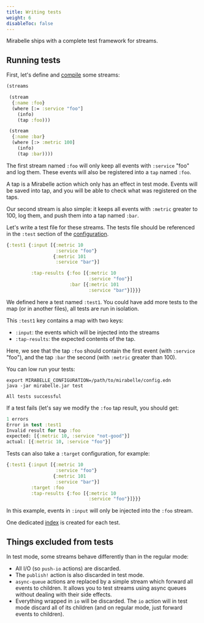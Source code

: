 ```yaml
---
title: Writing tests
weight: 6
disableToc: false
---
```


Mirabelle ships with a complete test framework for streams.

## Running tests

First, let's define and [compile](/howto/stream/#edn-representation-and-compilation) some streams:

```clojure
(streams

 (stream
  {:name :foo}
  (where [:= :service "foo"]
    (info)
    (tap :foo)))

 (stream
  {:name :bar}
  (where [:> :metric 100]
    (info)
    (tap :bar))))
```

The first stream named `:foo` will only keep all events with `:service` "foo" and log them. These events will also be registered into a `tap` named `:foo`.

A tap is a Mirabelle action which only has an effect in test mode. Events will be saved into tap, and you will be able to check what was registered on the taps.

Our second stream is also simple: it keeps all events with `:metric` greater to 100, log them, and push them into a tap named `:bar`.

Let's write a test file for these streams. The tests file should be referenced in the `:test` section of the [configuration](/howto/configuration/).

```clojure
{:test1 {:input [{:metric 10
                  :service "foo"}
                 {:metric 101
                  :service "bar"}]

         :tap-results {:foo [{:metric 10
                              :service "foo"}]
                       :bar [{:metric 101
                              :service "bar"}]}}}
```

We defined here a test named `:test1`. You could have add more tests to the map (or in another files), all tests are run in isolation.

This `:test1` key contains a map with two keys:

- `:input`: the events which will be injected into the streams
- `:tap-results`: the expected contents of the tap.

Here, we see that the tap `:foo` should contain the first event (with `:service` "foo"), and the tap `:bar` the second (with `:metric` greater than 100).

You can low run your tests:

```
export MIRABELLE_CONFIGURATION=/path/to/mirabelle/config.edn
java -jar mirabelle.jar test

All tests successful
```

If a test fails (let's say we modify the `:foo` tap result, you should get:

```clojure
1 errors
Error in test :test1
Invalid result for tap :foo
expected: [{:metric 10, :service "not-good"}]
actual: [{:metric 10, :service "foo"}]
```

Tests can also take a `:target` configuration, for example:

```clojure
{:test1 {:input [{:metric 10
                  :service "foo"}
                 {:metric 101
                  :service "bar"}]
         :target :foo
         :tap-results {:foo [{:metric 10
                              :service "foo"}]}}}
```

In this example, events in `:input` will only be injected into the `:foo` stream.

One dedicated [index](/howto/index/) is created for each test.

## Things excluded from tests

In test mode, some streams behave differently than in the regular mode:

- All I/O (so `push-io` actions) are discarded.
- The `publish!` action is also discarded in test mode.
- `async-queue` actions are replaced by a simple stream which forward all events to children. It allows you to test streams using async queues without dealing with their side effects.
- Everything wrapped in `io` will be discarded. The `io` action will in test mode discard all of its children (and on regular mode, just forward events to children).


